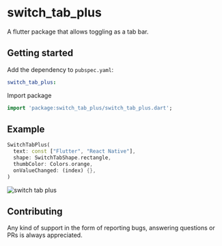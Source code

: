 # switch_tab_plus

A flutter package that allows toggling as a tab bar.

## Getting started

Add the dependency to `pubspec.yaml`:
```yaml
switch_tab_plus:
```

Import package
```dart
import 'package:switch_tab_plus/switch_tab_plus.dart';
```

## Example
```dart
SwitchTabPlus(
  text: const ["Flutter", "React Native"],
  shape: SwitchTabShape.rectangle,
  thumbColor: Colors.orange,
  onValueChanged: (index) {},
)
```
![switch tab plus](https://github.com/radikz/switch_tab/blob/32c41c803d0cb133d90ed7e9c4b1610c7fd59fbd/example.gif)

## Contributing
Any kind of support in the form of reporting bugs, answering questions or PRs is always appreciated.
